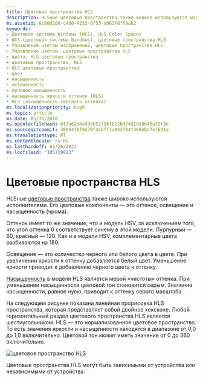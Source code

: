 ```yaml
---
title: Цветовые пространства HLS
description: HLSные цветовые пространства также широко используются исполнителями. Его цветовые компоненты — это оттенок, освещение и насыщенность (чрома).
ms.assetid: 8c80d200-c4d0-4233-8f53-a9637dff9ab2
keywords:
- Цветовая система Windows (WCS), HLS Color Spaces
- WCS (цветовая система Windows), цветовые пространства HLS
- Управление цветом изображений, цветовые пространства HLS
- Управление цветом, цветовые пространства HLS
- цвета, HLS цветовые пространства
- цветовые пространства, HLS
- HLS цветовые пространства
- цвет
- насыщенность
- освещенность
- нулевое насыщенность
- насыщенность яркости оттенок (HLS)
- HLS (насыщенность светлого оттенка)
ms.localizationpriority: high
ms.topic: article
ms.date: 05/31/2018
ms.openlocfilehash: 613a62d4a998b51f9bfb22bd7431dd8645a72f3e
ms.sourcegitcommit: 38954f8f0d70f44bff4a943784f468ebd7ef691a
ms.translationtype: MT
ms.contentlocale: ru-RU
ms.lasthandoff: 01/26/2021
ms.locfileid: "105719813"
---
```

# <a name="hls-color-spaces"></a>Цветовые пространства HLS

HLSные [цветовые пространства](c.md) также широко используются исполнителями. Его цветовые компоненты — это оттенок, освещение и насыщенность (чрома).

Оттенок имеет то же значение, что и модель HSV, за исключением того, что угол оттенка 0 соответствует синему в этой модели. Пурпурный — 60, красный — 120. Как и в модели HSV, комплементарные цвета разбиваются на 180.

Освещение — это количество черного или белого цвета в цвете. При увеличении яркости к оттенку добавляется белый цвет. Уменьшение яркости приводит к добавлению черного цвета к оттенку.

[Насыщенность](s.md) в модели HLS является мерой «чистоты» оттенка. При уменьшении насыщенности цветовой тон становится серым. Значение насыщенности, равное нулю, приводит к оттенку серого масштаба.

На следующем рисунке показана линейная прорисовка HLS пространства, которая представляет собой двойное хексконе. Любой горизонтальный раздел цветового пространства HLS является шестиугольником. HLS — это нормализованное цветовое пространство. То есть значения яркости и насыщенности находятся в диапазоне от 0,0 до 1,0 включительно. Цветовой тон может иметь значение от 0 до 360 включительно.

![цветовое пространство HLS](images/hlsline.png)

Цветовые пространства HLS могут быть зависимыми от устройства или независимыми от устройства.

 

 




